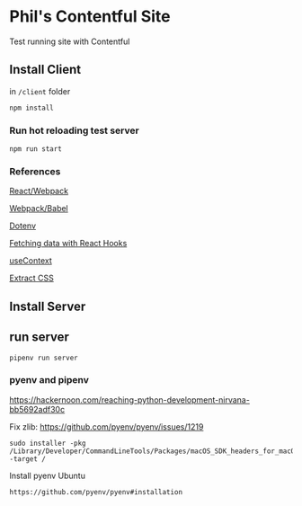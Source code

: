 # Phil's Contentful Site
Test running site with Contentful

## Install Client
in `/client` folder

```
npm install
```

### Run hot reloading test server

```
npm run start
```

### References

[React/Webpack](https://www.freecodecamp.org/news/part-1-react-app-from-scratch-using-webpack-4-562b1d231e75/)

[Webpack/Babel](https://medium.com/@jeffrey.allen.lewis/the-ultimate-2018-webpack-4-and-babel-setup-guide-npm-yarn-dependencies-compared-entry-points-866b577da6a)

[Dotenv](https://www.npmjs.com/package/dotenv-webpack)

[Fetching data with React Hooks](https://www.robinwieruch.de/react-hooks-fetch-data/)

[useContext](https://upmostly.com/tutorials/how-to-use-the-usecontext-hook-in-react)

[Extract CSS](https://quantizd.com/webpack-4-extract-css-with-mini-css-extract-plugin/)

## Install Server

## run server

```
pipenv run server
```


### pyenv and pipenv

https://hackernoon.com/reaching-python-development-nirvana-bb5692adf30c


Fix zlib: https://github.com/pyenv/pyenv/issues/1219
```
sudo installer -pkg /Library/Developer/CommandLineTools/Packages/macOS_SDK_headers_for_macOS_10.14.pkg -target /
```

Install pyenv Ubuntu
```
https://github.com/pyenv/pyenv#installation
```
